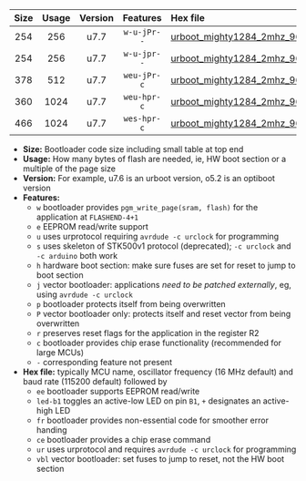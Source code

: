 |Size|Usage|Version|Features|Hex file|
|:-:|:-:|:-:|:-:|:--|
|254|256|u7.7|`w-u-jPr--`|[urboot_mighty1284_2mhz_9600bps_led+b7_ur_vbl.hex](https://raw.githubusercontent.com/stefanrueger/urboot.hex/main/boards/mighty1284/fcpu_2mhz/9600_bps/urboot_mighty1284_2mhz_9600bps_led+b7_ur_vbl.hex)|
|254|256|u7.7|`w-u-jpr--`|[urboot_mighty1284_2mhz_9600bps_led+b7_fr_ur_vbl.hex](https://raw.githubusercontent.com/stefanrueger/urboot.hex/main/boards/mighty1284/fcpu_2mhz/9600_bps/urboot_mighty1284_2mhz_9600bps_led+b7_fr_ur_vbl.hex)|
|378|512|u7.7|`weu-jPr-c`|[urboot_mighty1284_2mhz_9600bps_ee_led+b7_fr_ce_ur_vbl.hex](https://raw.githubusercontent.com/stefanrueger/urboot.hex/main/boards/mighty1284/fcpu_2mhz/9600_bps/urboot_mighty1284_2mhz_9600bps_ee_led+b7_fr_ce_ur_vbl.hex)|
|360|1024|u7.7|`weu-hpr-c`|[urboot_mighty1284_2mhz_9600bps_ee_led+b7_fr_ce_ur.hex](https://raw.githubusercontent.com/stefanrueger/urboot.hex/main/boards/mighty1284/fcpu_2mhz/9600_bps/urboot_mighty1284_2mhz_9600bps_ee_led+b7_fr_ce_ur.hex)|
|466|1024|u7.7|`wes-hpr-c`|[urboot_mighty1284_2mhz_9600bps_ee_led+b7_fr_ce.hex](https://raw.githubusercontent.com/stefanrueger/urboot.hex/main/boards/mighty1284/fcpu_2mhz/9600_bps/urboot_mighty1284_2mhz_9600bps_ee_led+b7_fr_ce.hex)|

- **Size:** Bootloader code size including small table at top end
- **Usage:** How many bytes of flash are needed, ie, HW boot section or a multiple of the page size
- **Version:** For example, u7.6 is an urboot version, o5.2 is an optiboot version
- **Features:**
  + `w` bootloader provides `pgm_write_page(sram, flash)` for the application at `FLASHEND-4+1`
  + `e` EEPROM read/write support
  + `u` uses urprotocol requiring `avrdude -c urclock` for programming
  + `s` uses skeleton of STK500v1 protocol (deprecated); `-c urclock` and `-c arduino` both work
  + `h` hardware boot section: make sure fuses are set for reset to jump to boot section
  + `j` vector bootloader: applications *need to be patched externally*, eg, using `avrdude -c urclock`
  + `p` bootloader protects itself from being overwritten
  + `P` vector bootloader only: protects itself and reset vector from being overwritten
  + `r` preserves reset flags for the application in the register R2
  + `c` bootloader provides chip erase functionality (recommended for large MCUs)
  + `-` corresponding feature not present
- **Hex file:** typically MCU name, oscillator frequency (16 MHz default) and baud rate (115200 default) followed by
  + `ee` bootloader supports EEPROM read/write
  + `led-b1` toggles an active-low LED on pin `B1`, `+` designates an active-high LED
  + `fr` bootloader provides non-essential code for smoother error handing
  + `ce` bootloader provides a chip erase command
  + `ur` uses urprotocol and requires `avrdude -c urclock` for programming
  + `vbl` vector bootloader: set fuses to jump to reset, not the HW boot section
